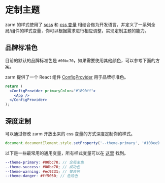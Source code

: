 # 定制主题

zarm 的样式使用了 [scss](https://sass-lang.com) 和 [css 变量](https://www.w3.org/Style/CSS/) 相结合做为开发语言，并定义了一系列全局/组件的样式变量，你可以根据需求进行相应调整，实现定制主题的能力。

## 品牌标准色

目前的默认的品牌标准色是 `#00bc70`，如果需要使用其他颜色，可以参考下面的方案。

zarm 提供了一个 React 组件 [ConfigProvider](#/components/config-provider) 用于品牌标准色。

```jsx
return (
  <ConfigProvider primaryColor="#1890ff">
    <App />
  </ConfigProvider>
);
```

## 深度定制

可以通过修改 zarm 开放出来的 css 变量的方式深度定制你的样式。

```js
document.documentElement.style.setProperty('--theme-primary', '#108ee9');
```

以下是一些最常用的通用变量，所有样式变量可以在 [这里](https://github.com/ZhongAnTech/zarm/blob/master/components/style/themes/default.scss) 找到。

```scss
--theme-primary: #00bc70; // 全局主色
--theme-success: #00bc70; // 成功色
--theme-warning: #ec9231; // 警告色
--theme-danger: #ff5050; // 危险色
```
